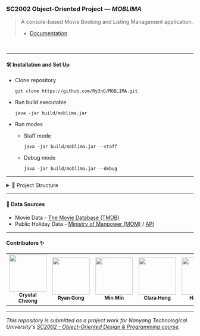 ### SC2002 Object-Oriented Project — *MOBLIMA*

> A console-based Movie Booking and Listing Management application.<br/>
> - [Documentation](/docs/index.html)

<br/>


---

#### 🛠️ Installation and Set Up

  - Clone repository
    ```
    git clone https://github.com/Ry3nG/MOBLIMA.git
    ```

  - Run build executable 
    ```
    java -jar build/moblima.jar
    ```

  - Run modes 
    - Staff mode
      ```
      java -jar build/moblima.jar --staff
      ```
    - Debug mode
      ```
      java -jar build/moblima.jar --debug
      ```

---

<details>
<summary>📂 Project Structure</summary>
<br/>
  
```
📦moblima
 ┣ 📂data
 ┃ ┣ 📜movies.csv
 ┃ ┗ 📜README.md
 ┣ 📂build
 ┃ ┣ 📦moblima.jar
 ┣ 📂diagram
 ┣ 📂docs
 ┣ 📂lib
 ┣ 📂datasource
 ┣ 📂src
 ┣ 📂test
 ┣ 📜README.md
 ```


 [`/build`](./build) - contains the compiled executable of the project<br/> 
 [`/data`](./data) - stores all the serialized data to be utilized <br/>
 [`/diagram`](./diagram) - contains project UML documentation <br/>
 [`/docs`](./docs) - contains the [`Javadoc`](/docs/index.html) <br/>
 [`/lib`](./lib) - contains the project dependencies<br/> 
 [`/datasource`](./datasource) - internal module to fetch real-world data from various APIs<br/> 
 [`/src`](./src) - contains the project source files<br/> 
 [`/test`](./test) - contains the unit test cases<br/> 


 </details>

---

#### 📑 Data Sources
- Movie Data - <a href="https://developers.themoviedb.org/3" target="_blank">The Movie Database (TMDB)</a>
- Public Holiday Data - <a href="https://www.mom.gov.sg/employment-practices/public-holidays" target="_blank">Ministry of Manpower (MOM)</a> / <a href="https://github.com/rjchow/singapore_public_holidays" target="_blank">API</a>


---

#### Contributors ✨

<table>
  <tr>
    <td align="center"><a href="https://github.com/crystalcheong"  target="_blank"><img src="https://avatars.githubusercontent.com/u/65748007?v=4?s=100" width="100px;" alt=""/><br /><sub><b>Crystal Cheong</b></sub></a><br /></td>
    <td align="center"><a href="https://github.com/Ry3nG" target="_blank"><img src="https://avatars.githubusercontent.com/u/89843462?v=4?s=100" width="100px;" alt=""/><br /><sub><b>Ryan Gong</b></sub></a><br /></td>
    <td align="center"><a href="https://github.com/min13489" target="_blank"><img src="https://avatars.githubusercontent.com/u/102536776?v=4?s=100" width="100px;" alt=""/><br /><sub><b>Min Min</b></sub></a><br /></td>
    <td align="center"><a href="https://github.com/claraheng" target="_blank"><img src="https://avatars.githubusercontent.com/u/76896985?v=4?s=100" width="100px;" alt=""/><br /><sub><b>Clara Heng</b></sub></a><br /></td>
    <td align="center"><a href="https://github.com/yay1243" target="_blank"><img src="https://avatars.githubusercontent.com/u/103989071?v=4?s=100" width="100px;" alt=""/><br /><sub><b>Han Wen</b></sub></a><br /></td>
  </tr>
</table>

---

*This repository is submitted as a project work for Nanyang Technological University's [SC2002 - Object-Oriented Design & Programming course](https://www.nanyangmods.com/modules/cz2002-object-oriented-design-programming-3-0-au/).*
